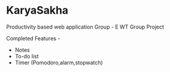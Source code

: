 # KaryaSakha
Productivity based web application 
Group - E WT Group Project

Completed Features - 
- Notes
- To-do list
- Timer (Pomodoro,alarm,stopwatch)


